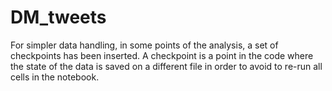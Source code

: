 # DM_tweets

For simpler data handling, in some points of the analysis, a set of checkpoints has been inserted. 
A checkpoint is a point in the code where the state of the data is saved on a different file in order to avoid to re-run all cells in the notebook.